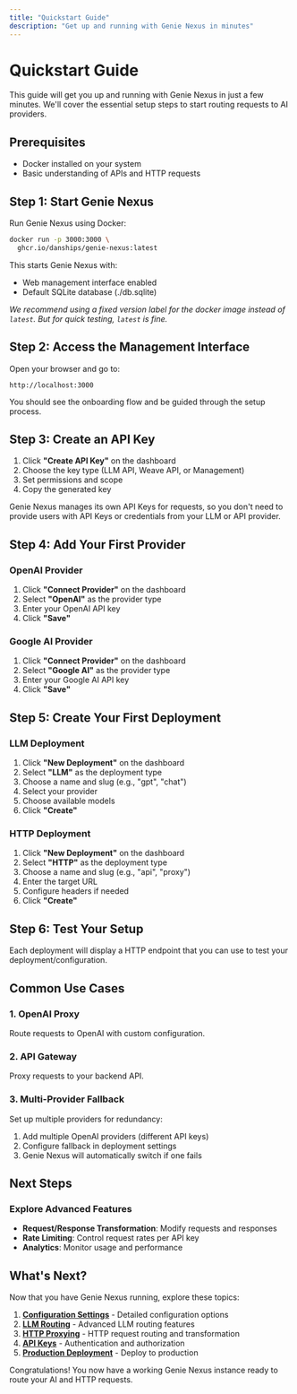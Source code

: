 ```yaml
---
title: "Quickstart Guide"
description: "Get up and running with Genie Nexus in minutes"
---
```


# Quickstart Guide

This guide will get you up and running with Genie Nexus in just a few minutes. We'll cover the essential setup steps to start routing requests to AI providers.

## Prerequisites

- Docker installed on your system
- Basic understanding of APIs and HTTP requests

## Step 1: Start Genie Nexus

Run Genie Nexus using Docker:

```bash
docker run -p 3000:3000 \
  ghcr.io/danships/genie-nexus:latest
```

This starts Genie Nexus with:

- Web management interface enabled
- Default SQLite database (./db.sqlite)

_We recommend using a fixed version label for the docker image instead of `latest`. But for quick testing, `latest` is fine._

## Step 2: Access the Management Interface

Open your browser and go to:

```
http://localhost:3000
```

You should see the onboarding flow and be guided through the setup process.

## Step 3: Create an API Key

1. Click **"Create API Key"** on the dashboard
2. Choose the key type (LLM API, Weave API, or Management)
3. Set permissions and scope
4. Copy the generated key

Genie Nexus manages its own API Keys for requests, so you don't need to provide users
with API Keys or credentials from your LLM or API provider.

## Step 4: Add Your First Provider

### OpenAI Provider

1. Click **"Connect Provider"** on the dashboard
2. Select **"OpenAI"** as the provider type
3. Enter your OpenAI API key
4. Click **"Save"**

### Google AI Provider

1. Click **"Connect Provider"** on the dashboard
2. Select **"Google AI"** as the provider type
3. Enter your Google AI API key
4. Click **"Save"**

## Step 5: Create Your First Deployment

### LLM Deployment

1. Click **"New Deployment"** on the dashboard
2. Select **"LLM"** as the deployment type
3. Choose a name and slug (e.g., "gpt", "chat")
4. Select your provider
5. Choose available models
6. Click **"Create"**

### HTTP Deployment

1. Click **"New Deployment"** on the dashboard
2. Select **"HTTP"** as the deployment type
3. Choose a name and slug (e.g., "api", "proxy")
4. Enter the target URL
5. Configure headers if needed
6. Click **"Create"**

## Step 6: Test Your Setup

Each deployment will display a HTTP endpoint that you can use to test your deployment/configuration.

## Common Use Cases

### 1. OpenAI Proxy

Route requests to OpenAI with custom configuration.

### 2. API Gateway

Proxy requests to your backend API.

### 3. Multi-Provider Fallback

Set up multiple providers for redundancy:

1. Add multiple OpenAI providers (different API keys)
2. Configure fallback in deployment settings
3. Genie Nexus will automatically switch if one fails

## Next Steps

### Explore Advanced Features

- **Request/Response Transformation**: Modify requests and responses
- **Rate Limiting**: Control request rates per API key
- **Analytics**: Monitor usage and performance

## What's Next?

Now that you have Genie Nexus running, explore these topics:

1. **[Configuration Settings](/configuration/settings)** - Detailed configuration options
2. **[LLM Routing](/usage/llm-routing)** - Advanced LLM routing features
3. **[HTTP Proxying](/usage/http-proxying)** - HTTP request routing and transformation
4. **[API Keys](/usage/api-keys)** - Authentication and authorization
5. **[Production Deployment](/installation/production)** - Deploy to production

Congratulations! You now have a working Genie Nexus instance ready to route your AI and HTTP requests.
